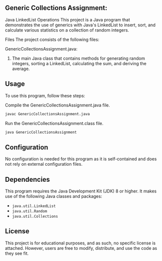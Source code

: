 ## Generic Collections Assignment:
Java LinkedList Operations
This project is a Java program that demonstrates the use of generics with Java's LinkedList to insert, sort, and calculate various statistics on a collection of random integers.

Files
The project consists of the following files:

GenericCollectionsAssignment.java:
1. The main Java class that contains methods for generating random integers, sorting a LinkedList, calculating the sum, and deriving the average.
## Usage
To use this program, follow these steps:

Compile the GenericCollectionsAssignment.java file.
```bash
javac GenericCollectionsAssignment.java
```

Run the GenericCollectionsAssignment.class file.

```bash
java GenericCollectionsAssignment
```

## Configuration
No configuration is needed for this program as it is self-contained and does not rely on external configuration files.

## Dependencies
This program requires the Java Development Kit (JDK) 8 or higher. It makes use of the following Java classes and packages:

- `java.util.LinkedList`
- `java.util.Random`
- `java.util.Collections`
## License
This project is for educational purposes, and as such, no specific license is attached. However, users are free to modify, distribute, and use the code as they see fit.

